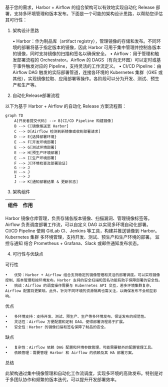 基于您的需求，Harbor + Airflow 的组合架构可以有效地实现自动化 Release 部署，支持多环境管理和版本发布。下面是一个可能的架构设计思路，以帮助您评估其可行性：

1. 架构设计思路

	•	Harbor：作为制品库（artifact registry），管理镜像的存储和发布。不同环境的部署将基于指定版本的镜像，因此 Harbor 可用于集中管理并控制各版本的镜像，同时支持镜像的扫描和签名以确保安全。
	•	Airflow：用于管理和触发部署流程的 Orchestrator。Airflow 的 DAGS（有向无环图）可以定时或基于事件触发对应的 Pipeline，支持灵活的工作流定义。
	•	CI/CD Pipeline：由 Airflow DAG 触发的实际部署管道，连接各环境的 Kubernetes 集群（GKE 或其他），实现镜像拉取、应用部署等操作。各阶段可以分为开发、测试、预生产和生产等。

2. 自动化Release部署流程

以下为基于 Harbor + Airflow 的自动化 Release 方案流程图：
```mermaid
graph TD
    A[开发者提交代码] --> B[CI/CD Pipeline 构建镜像]
    B --> C[镜像推送至 Harbor]
    C --> D[Airflow 检测到新镜像或收到部署请求]
    D --> E{选择部署环境}
    E --> F[开发环境部署]
    E --> G[测试环境部署]
    E --> H[预生产环境部署]
    E --> I[生产环境部署]
    F --> J[环境检查及部署验证]
    G --> J
    H --> J
    I --> J
    J --> K[通知部署结果 & 更新状态]
```
3. 架构组件

|组件	|作用|
| --- | --- |
Harbor	镜像仓库管理，负责存储各版本镜像、扫描漏洞、管理镜像标签等。
Airflow	负责调度部署工作流，可以自定义 DAG 以实现多环境自动化部署。
CI/CD Pipeline	使用 GitLab CI、Jenkins 等工具，构建并推送镜像到 Harbor。
Kubernetes 集群	多环境管理，支持开发、测试、预生产和生产环境的部署。
监控与通知	结合 Prometheus + Grafana、Slack 或邮件通知发布状态。

4. 可行性与优缺点

可行性

	•	优势：Harbor + Airflow 组合支持稳定的镜像管理和灵活的部署调度。可以实现镜像控制、版本管理和按环境发布。Harbor 支持的安全扫描和签名功能有助于保障部署的安全性。
	•	挑战：Airflow 的调度操作需要与 Kubernetes API 交互，若多环境集群复杂，Airflow 配置将更繁琐。此外，针对不同环境的资源隔离也需关注，以确保发布不会相互影响。

优点

	•	多环境支持：支持开发、测试、预生产、生产等多环境发布，保证发布的规范性。
	•	灵活性：Airflow 方便配置和定制 DAG，使得部署流程易于扩展。
	•	安全性：Harbor 的镜像扫描和签名保障了制品的安全。

缺点

	•	复杂性：Airflow 依赖 DAG 配置和环境参数管理，可能需要额外的配置管理工具。
	•	依赖管理：需要管理 Harbor 和 Airflow 的依赖及其 HA 部署方案。

总结

此架构通过集中镜像管理和自动化工作流调度，实现多环境的高效发布。特别是对于多团队协作和频繁的版本迭代，可以提升开发部署效率。
